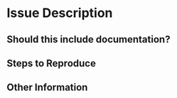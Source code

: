 # Issue Description

<!-- Please describe below what this issue is: -->


## Should this include documentation?

<!-- If yes, please, link below: -->


## Steps to Reproduce

<!-- How does someone run, execute or find more information? If there is a doc or Readme, please say so below: -->


## Other Information

<!-- Please include any information you might find relevant here. -->
